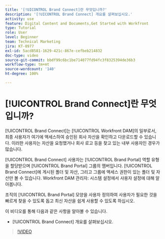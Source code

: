 ```yaml
---
title: '[!UICONTROL Brand Connect]란 무엇입니까?'
description: '[!UICONTROL Brand Connect] 개요를 살펴보십시오.'
activity: use
feature: Digital Content and Documents,Get Started with Workfront
type: Tutorial
role: User
level: Beginner
team: Technical Marketing
jira: KT-8977
exl-id: 5acd8581-1629-421c-867e-cefbeb214832
doc-type: video
source-git-commit: bbdf99c6bc1be714077fd94fc3f8325394de36b3
workflow-type: tm+mt
source-wordcount: '140'
ht-degree: 100%

---
```


# [!UICONTROL Brand Connect]란 무엇입니까?

[!UICONTROL Brand Connect]는 [!UICONTROL Workfront DAM]의 일부로서, 최종 사용자가 여기에 액세스하여 승인된 회사 자산을 확인하고 다운로드할 수 있습니다. 이러한 사용자는 자산을 요청했거나 회사 로고 등을 찾고 있는 내부 사용자인 경우가 많습니다.

[!UICONTROL Brand Connect] 사용자는 [!UICONTROL Brand Portal] 역할 유형을 할당받으며 [!UICONTROL Brand Portal] 그룹의 멤버입니다. [!UICONTROL Brand Connect]에 게시된 폴더 및 자산, 그리고 그룹에 액세스 권한이 있는 폴더 및 자산만 볼 수 있습니다. Workfront DAM 관리자: 시스템 설정에서 사용자 설정에 대해 알아봅니다.

<!-- Need the cross-reference link to other LP, mentioned above -->

조직의 [!UICONTROL Brand Portal] 모양을 사용자 정의하여 사용자가 필요한 것을 빠르게 찾을 수 있도록 돕고 최신 자산을 쉽게 사용할 수 있도록 하십시오.

이 비디오를 통해 다음과 같은 사항을 알아볼 수 있습니다.

* [!UICONTROL Brand Connect] 개요를 살펴보십시오.

>[!VIDEO](https://video.tv.adobe.com/v/3418794/?quality=12&learn=on&enablevpops=1&captions=kor)

<!-- Learn more graphic and link to article, below
* Workfront DAM within Workfront
 -->
